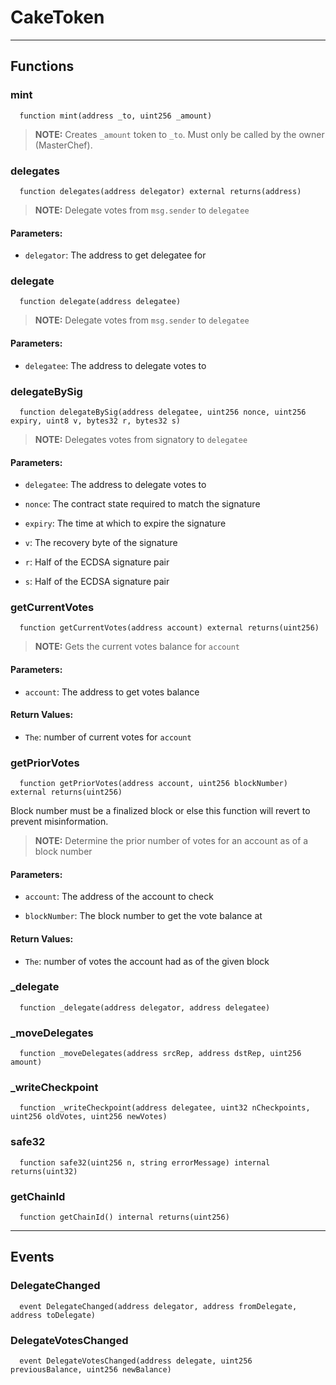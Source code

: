 # CakeToken




___

## Functions

### mint

```solidity
  function mint(address _to, uint256 _amount)
```


> **NOTE:** Creates `_amount` token to `_to`. Must only be called by the owner (MasterChef).


### delegates

```solidity
  function delegates(address delegator) external returns(address)
```


> **NOTE:** Delegate votes from `msg.sender` to `delegatee`


#### Parameters:

- `delegator`: The address to get delegatee for

### delegate

```solidity
  function delegate(address delegatee)
```


> **NOTE:** Delegate votes from `msg.sender` to `delegatee`


#### Parameters:

- `delegatee`: The address to delegate votes to

### delegateBySig

```solidity
  function delegateBySig(address delegatee, uint256 nonce, uint256 expiry, uint8 v, bytes32 r, bytes32 s)
```


> **NOTE:** Delegates votes from signatory to `delegatee`


#### Parameters:

- `delegatee`: The address to delegate votes to

- `nonce`: The contract state required to match the signature

- `expiry`: The time at which to expire the signature

- `v`: The recovery byte of the signature

- `r`: Half of the ECDSA signature pair

- `s`: Half of the ECDSA signature pair

### getCurrentVotes

```solidity
  function getCurrentVotes(address account) external returns(uint256)
```


> **NOTE:** Gets the current votes balance for `account`


#### Parameters:

- `account`: The address to get votes balance


#### Return Values:

- `The`: number of current votes for `account`
### getPriorVotes

```solidity
  function getPriorVotes(address account, uint256 blockNumber) external returns(uint256)
```

Block number must be a finalized block or else this function will revert to prevent misinformation.


> **NOTE:** Determine the prior number of votes for an account as of a block number


#### Parameters:

- `account`: The address of the account to check

- `blockNumber`: The block number to get the vote balance at


#### Return Values:

- `The`: number of votes the account had as of the given block
### _delegate

```solidity
  function _delegate(address delegator, address delegatee)
```




### _moveDelegates

```solidity
  function _moveDelegates(address srcRep, address dstRep, uint256 amount)
```




### _writeCheckpoint

```solidity
  function _writeCheckpoint(address delegatee, uint32 nCheckpoints, uint256 oldVotes, uint256 newVotes)
```




### safe32

```solidity
  function safe32(uint256 n, string errorMessage) internal returns(uint32)
```




### getChainId

```solidity
  function getChainId() internal returns(uint256)
```





___

## Events

### DelegateChanged

```solidity
  event DelegateChanged(address delegator, address fromDelegate, address toDelegate)
```


### DelegateVotesChanged

```solidity
  event DelegateVotesChanged(address delegate, uint256 previousBalance, uint256 newBalance)
```


